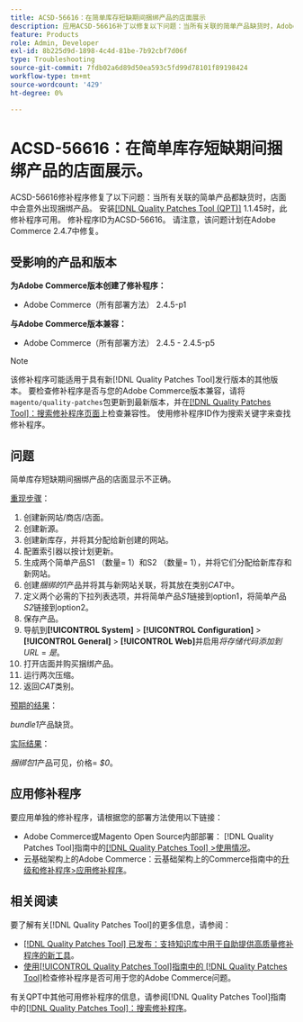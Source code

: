 ```yaml
---
title: ACSD-56616：在简单库存短缺期间捆绑产品的店面展示
description: 应用ACSD-56616补丁以修复以下问题：当所有关联的简单产品缺货时，Adobe Commerce店面会意外显示捆绑产品。
feature: Products
role: Admin, Developer
exl-id: 8b225d9d-1898-4c4d-81be-7b92cbf7d06f
type: Troubleshooting
source-git-commit: 7fdb02a6d89d50ea593c5fd99d78101f89198424
workflow-type: tm+mt
source-wordcount: '429'
ht-degree: 0%

---
```


# ACSD-56616：在简单库存短缺期间捆绑产品的店面展示。

ACSD-56616修补程序修复了以下问题：当所有关联的简单产品都缺货时，店面中会意外出现捆绑产品。 安装[[!DNL Quality Patches Tool (QPT)]](https://experienceleague.adobe.com/zh-hans/docs/commerce-operations/tools/quality-patches-tool/quality-patches-tool-to-self-serve-quality-patches) 1.1.45时，此修补程序可用。 修补程序ID为ACSD-56616。 请注意，该问题计划在Adobe Commerce 2.4.7中修复。

## 受影响的产品和版本

**为Adobe Commerce版本创建了修补程序：**

* Adobe Commerce（所有部署方法） 2.4.5-p1

**与Adobe Commerce版本兼容：**

* Adobe Commerce（所有部署方法） 2.4.5 - 2.4.5-p5

>[!NOTE]
>
>该修补程序可能适用于具有新[!DNL Quality Patches Tool]发行版本的其他版本。 要检查修补程序是否与您的Adobe Commerce版本兼容，请将`magento/quality-patches`包更新到最新版本，并在[[!DNL Quality Patches Tool]：搜索修补程序页面](https://experienceleague.adobe.com/tools/commerce-quality-patches/index.html?lang=zh-Hans)上检查兼容性。 使用修补程序ID作为搜索关键字来查找修补程序。

## 问题

简单库存短缺期间捆绑产品的店面显示不正确。

<u>重现步骤</u>：

1. 创建新网站/商店/店面。
1. 创建新源。
1. 创建新库存，并将其分配给新创建的网站。
1. 配置索引器以按计划更新。
1. 生成两个简单产品S1 （数量= 1）和S2 （数量= 1），并将它们分配给新库存和新网站。
1. 创建&#x200B;*捆绑的1*&#x200B;产品并将其与新网站关联，将其放在类别&#x200B;*CAT*&#x200B;中。
1. 定义两个必需的下拉列表选项，并将简单产品&#x200B;*S1*&#x200B;链接到option1，将简单产品&#x200B;*S2*&#x200B;链接到option2。
1. 保存产品。
1. 导航到&#x200B;**[!UICONTROL System]** > **[!UICONTROL Configuration]** > **[!UICONTROL General]** > **[!UICONTROL Web]**&#x200B;并启用&#x200B;*将存储代码添加到URL* = *是*。
1. 打开店面并购买捆绑产品。
1. 运行两次压缩。
1. 返回&#x200B;*CAT*&#x200B;类别。

<u>预期的结果</u>：

*bundle1*&#x200B;产品缺货。

<u>实际结果</u>：

*捆绑包1*&#x200B;产品可见，价格= *$0*。

## 应用修补程序

要应用单独的修补程序，请根据您的部署方法使用以下链接：

* Adobe Commerce或Magento Open Source内部部署： [!DNL Quality Patches Tool]指南中的[[!DNL Quality Patches Tool] >使用情况](/help/tools/quality-patches-tool/usage.md)。
* 云基础架构上的Adobe Commerce：云基础架构上的Commerce指南中的[升级和修补程序>应用修补程序](https://experienceleague.adobe.com/docs/commerce-cloud-service/user-guide/develop/upgrade/apply-patches.html?lang=zh-Hans)。

## 相关阅读

要了解有关[!DNL Quality Patches Tool]的更多信息，请参阅：

* [[!DNL Quality Patches Tool] 已发布：支持知识库中用于自助提供高质量修补程序的新工具](https://experienceleague.adobe.com/zh-hans/docs/commerce-operations/tools/quality-patches-tool/quality-patches-tool-to-self-serve-quality-patches)。
* [使用[!UICONTROL Quality Patches Tool]指南中的 [!DNL Quality Patches Tool]](/help/tools/quality-patches-tool/patches-available-in-qpt/check-patch-for-magento-issue-with-magento-quality-patches.md)检查修补程序是否可用于您的Adobe Commerce问题。


有关QPT中其他可用修补程序的信息，请参阅[!DNL Quality Patches Tool]指南中的[[!DNL Quality Patches Tool]：搜索修补程序](https://experienceleague.adobe.com/tools/commerce-quality-patches/index.html?lang=zh-Hans)。

